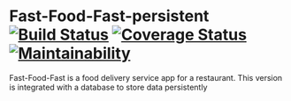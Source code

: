 # Fast-Food-Fast-persistent [![Build Status](https://travis-ci.org/katunold/Fast-Food-Fast-persistent.svg?branch=feature5-add-item)](https://travis-ci.org/katunold/Fast-Food-Fast-persistent) [![Coverage Status](https://coveralls.io/repos/github/katunold/Fast-Food-Fast-persistent/badge.svg?branch=feature5-add-item)](https://coveralls.io/github/katunold/Fast-Food-Fast-persistent?branch=feature5-add-item) [![Maintainability](https://api.codeclimate.com/v1/badges/d545bdbca13a9bd80124/maintainability)](https://codeclimate.com/github/katunold/Fast-Food-Fast-persistent/maintainability)
Fast-Food-Fast is a food delivery service app for a restaurant. This version is integrated with a database to store data persistently
